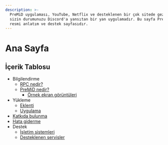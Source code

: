 ```yaml
---
description: >-
  PreMiD uygulaması, YouTube, Netflix ve desteklenen bir çok sitede gezinirken
  sizin durumunuzu Discord'a yansıtan bir yan uygulamadır. Bu sayfa PreMiD'in
  resmi anlatım ve destek sayfasıdır.
---
```


# Ana Sayfa

## İçerik Tablosu

* Bilgilendirme
  * [RPC nedir?](about/rpc-nedir.md)
  * [PreMiD nedir?](about/premid-nedir/)
    * [Örnek ekran görüntüleri](about/premid-nedir/ornek-resimler.md)
* Yükleme
  * [Eklenti](installation/eklenti.md)
  * [Uygulama](installation/uygulama.md)
* [Katkıda bulunma](katkida-bulunma/katkida-bulunma.md)
* [Hata giderme](hata-giderme/hata-giderme.md)
* Destek
  * [İşletim sistemleri](destek/servisler.md)
  * [Desteklenen servisler](destek/servisler.md)

